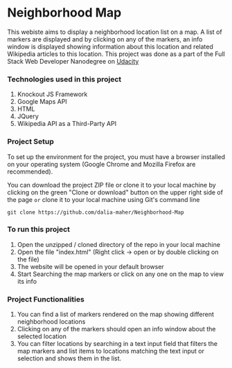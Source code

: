 # Neighborhood Map

This webiste aims to display a neighborhood location list on a map. A list of markers are displayed and by clicking on any of the markers, an info window is displayed showing information about this location and related Wikipedia articles to this location. This project was done as a part of the Full Stack Web Developer Nanodegree on [Udacity](https://www.udacity.com/course/full-stack-web-developer-nanodegree--nd004)

### Technologies used in this project

1. Knockout JS Framework
2. Google Maps API
3. HTML
4. JQuery
5. Wikipedia API as a Third-Party API

### Project Setup

To set up the environment for the project, you must have a browser installed on your operating system (Google Chrome and Mozilla Firefox are recommended).

You can download the project ZIP file or clone it to your local machine by clicking on the green "Clone or download" button on the upper right side of the page
`or`
clone it to your local machine using Git's command line
```
git clone https://github.com/dalia-maher/Neighborhood-Map
```

### To run this project

1. Open the unzipped / cloned directory of the repo in your local machine
2. Open the file "index.html" (Right click -> open or by double clicking on the file)
3. The website will be opened in your default browser
4. Start Searching the map markers or click on any one on the map to view its info

### Project Functionalities

1. You can find a list of markers rendered on the map showing different neighborhood locations
2. Clicking on any of the markers should open an info window about the selected location
3. You can filter locations by searching in a text input field that filters the map markers and list items to locations matching the text input or selection and shows them in the list.
